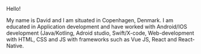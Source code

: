 Hello!

My name is David and I am situated in Copenhagen, Denmark.
I am educated in Application development and have worked with Android/IOS development (Java/Kotling, Adroid studio, Swift/X-code, Web-development with HTML, CSS and JS with frameworks such as Vue JS, React and React-Native. 

